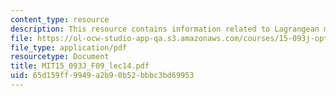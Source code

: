 ```yaml
---
content_type: resource
description: This resource contains information related to Lagrangean methods.
file: https://ol-ocw-studio-app-qa.s3.amazonaws.com/courses/15-093j-optimization-methods-fall-2009/65d159ff9949a2b90b52bbbc3bd69953_MIT15_093J_F09_lec14.pdf
file_type: application/pdf
resourcetype: Document
title: MIT15_093J_F09_lec14.pdf
uid: 65d159ff-9949-a2b9-0b52-bbbc3bd69953
---
```

